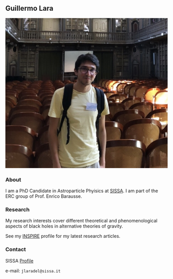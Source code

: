 ## Guillermo Lara

![Myself](/GuillermoLaraLisbon.jpg)

### About

I am a PhD Candidate in Astroparticle Phyisics at [SISSA](https://www.sissa.it/). I am part of the ERC group of Prof. Enrico Barausse.

### Research

My research interests cover different theoretical and phenomenological aspects of black holes in alternative theories of gravity.

See my [INSPIRE](https://inspirehep.net/authors/1926104) profile for my latest research articles.

### Contact

SISSA [Profile](https://www.sissa.it/app/members.php?ID=8902)

e-mail: `jlaradel@sissa.it`

